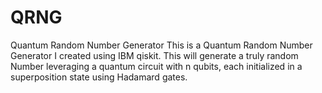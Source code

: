 # QRNG
 Quantum Random Number Generator 
This is a  Quantum Random Number Generator I created using IBM qiskit. This will generate a truly random Number leveraging a quantum circuit with 
n qubits, each initialized in a superposition state using Hadamard gates.
